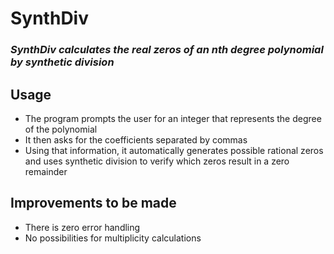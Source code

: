 # SynthDiv
### *SynthDiv calculates the real zeros of an nth degree polynomial by synthetic division*
## **Usage**
- The program prompts the user for an integer that represents the degree of the polynomial
- It then asks for the coefficients separated by commas 
- Using that information, it automatically generates possible rational zeros and uses synthetic division to verify which zeros result in a zero remainder
## **Improvements to be made**
- There is zero error handling
- No possibilities for multiplicity calculations